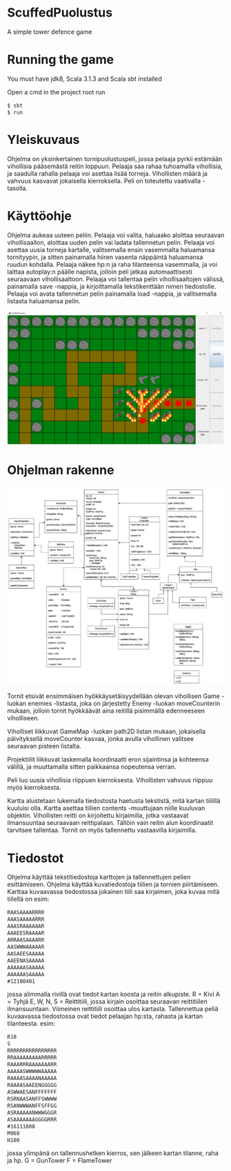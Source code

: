 # ScuffedPuolustus

A simple tower defence game

# Running the game

You must have jdk8, Scala 3.1.3 and Scala sbt installed

Open a cmd in the project root
run

```
$ sbt
$ run
```

# Yleiskuvaus

Ohjelma on yksinkertainen tornipuolustuspeli, jossa pelaaja pyrkii estämään vihollisia pääsemästä reitin
loppuun. Pelaaja saa rahaa tuhoamalla vihollisia, ja saadulla rahalla pelaaja voi asettaa lisää torneja.
Vihollisten määrä ja vahvuus kasvavat jokaisella kierroksella. Peli on toteutettu vaativalla -tasolla.

# Käyttöohje

Ohjelma aukeaa uuteen peliin. Pelaaja voi valita, haluaako aloittaa seuraavan vihollisaallon, aloittaa uuden
pelin vai ladata tallennetun pelin. Pelaaja voi asettaa uusia torneja kartalle, valitsemalla ensin vasemmalta
haluamansa tornityypin, ja sitten painamalla hiiren vasenta näppäintä haluamansa ruudun kohdalla. Pelaaja
näkee hp:n ja raha tilanteensa vasemmalla, ja voi laittaa autoplay:n päälle napista, jolloin peli jatkaa
automaattisesti seuraavaan vihollisaaltoon.
Pelaaja voi tallentaa pelin vihollisaaltojen välissä, painamalla save -nappia, ja kirjoittamalla tekstikenttään
nimen tiedostolle.
Pelaaja voi avata tallennetun pelin painamalla load -nappia, ja valitsemalla listasta haluamansa pelin.

![alt text](demopeli.png)

# Ohjelman rakenne

![alt text](rakenne.png)

Tornit etsivät ensimmäisen hyökkäysetäisyydellään olevan vihollisen Game -luokan enemies -listasta, joka
on järjestetty Enemy -luokan moveCounterin mukaan, jolloin tornit hyökkäävät aina reitillä pisimmällä
edenneeseen viholliseen.

Viholliset liikkuvat GameMap -luokan path2D listan mukaan, jokaisella päivityksellä moveCounter kasvaa,
jonka avulla vihollinen valitsee seuraavan pisteen listalta.

Projektiilit liikkuvat laskemalla koordinaatti eron sijaintinsa ja kohteensa välillä, ja muuttamalla sitten
paikkaansa nopeutensa verran.

Peli luo uusia vihollisia riippuen kierroksesta. Vihollisten vahvuus riippuu myös kierroksesta.

Kartta alustetaan lukemalla tiedostosta haetusta tekstistä, mitä kartan tiilillä kuuluisi olla. Kartta asettaa
tiilien contents -muuttujaan niille kuuluvan objektin. Vihollisten reitti on kirjoitettu kirjaimilla, jotka
vastaavat ilmansuuntaa seuraavaan reittipalaan. Tällöin vain reitin alun koordinaatit tarvitsee tallentaa.
Tornit on myös tallennettu vastaavilla kirjaimilla.

# Tiedostot

Ohjelma käyttää tekstitiedostoja karttojen ja tallennettujen pelien esittämiseen.
Ohjelma käyttää kuvatiedostoja tiilien ja tornien piirtämiseen.
Karttaa kuvaavassa tiedostossa jokainen tiili saa kirjaimen, joka kuvaa mitä tiilellä on
esim:

```
RAASAAAARRRR
AAASAAAAARRR
AAASRAAAAAAR
AAAEESRAAAAR
ARRAASAAAARR
AASWWWAAAAAR
AASAEESAAAAA
AAEENASAAAAA
AAAAAASAAAAA
AAAAAASAAAAA
#12100401
```

jossa alimmalla rivillä ovat tiedot kartan koosta ja reitin alkupiste.
R = Kivi
A = Tyhjä
E, W, N, S = Reittitiili, jossa kirjain osoittaa seuraavan reittitiilen ilmansuuntaan. Viimeinen reittitiili osoittaa
ulos kartasta.
Tallennettua peliä kuvaavassa tiedostossa ovat tiedot pelaajan hp:sta, rahasta ja kartan tilanteesta.
esim:

```
R10
S
RRRRRRRRRRRRRRRR
RRAAAAAAAAARRRRR
RAAARRRAAAAAAARR
AAAAASWWWWWAAAAA
RAAAASAAAANAAAAA
RAAAASAAEENGGGGG
ASWWAESANFFFFFFF
RSRNAASANFFSWWWW
RSANWWWANFFSFFGG
ASRAAAAANWWWGGGR
ASAAAAAAAGGGGRRR
#16111608
M960
H100
```

jossa ylimpänä on tallennushetken kierros, sen jälkeen kartan tilanne, raha ja hp.
G = GunTower
F = FlameTower
